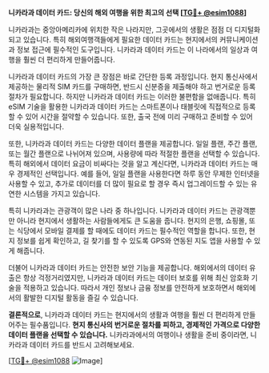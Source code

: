 **니카라과 데이터 카드: 당신의 해외 여행을 위한 최고의 선택 [[TG💪+ @esim1088](https://t.me/s/esim1088)]**

니카라과는 중앙아메리카에 위치한 작은 나라지만, 그곳에서의 생활은 점점 더 디지털화되고 있습니다. 특히 해외여행객들에게 필요한 데이터 카드는 현지에서의 커뮤니케이션과 정보 접근에 필수적인 도구입니다. 니카라과 데이터 카드는 이 나라에서의 일상과 여행을 훨씬 더 편리하게 만들어줍니다.

니카라과 데이터 카드의 가장 큰 장점은 바로 간단한 등록 과정입니다. 현지 통신사에서 제공하는 물리적 SIM 카드를 구매하면, 반드시 신분증을 제출해야 하고 번거로운 등록 절차가 필요합니다. 하지만 니카라과 데이터 카드는 이러한 불편함을 없애줍니다. 특히 eSIM 기술을 활용한 니카라과 데이터 카드는 스마트폰이나 태블릿에 직접적으로 등록할 수 있어 시간을 절약할 수 있습니다. 또한, 출국 전에 미리 구매하고 준비할 수 있어 더욱 실용적입니다.

또한, 니카라과 데이터 카드는 다양한 데이터 플랜을 제공합니다. 일일 플랜, 주간 플랜, 또는 월간 플랜으로 나뉘어져 있으며, 사용량에 따라 적절한 플랜을 선택할 수 있습니다. 특히 해외에서 데이터 요금이 비싸다는 것을 알고 계신다면, 니카라과 데이터 카드는 매우 경제적인 선택입니다. 예를 들어, 일일 플랜을 사용한다면 하루 동안 무제한 인터넷을 사용할 수 있고, 추가로 데이터를 더 많이 필요로 할 경우 즉시 업그레이드할 수 있는 유연한 시스템을 가지고 있습니다.

특히 니카라과는 관광객이 많은 나라 중 하나입니다. 니카라과 데이터 카드는 관광객뿐만 아니라 현지에서 생활하는 사람들에게도 큰 도움을 줍니다. 현지의 은행, 쇼핑몰, 또는 식당에서 모바일 결제를 할 때에도 데이터 카드는 필수적인 역할을 합니다. 또한, 현지 정보를 쉽게 확인하고, 길 찾기를 할 수 있도록 GPS와 연동된 지도 앱을 사용할 수 있게 해줍니다.

더불어 니카라과 데이터 카드는 안전한 보안 기능을 제공합니다. 해외에서의 데이터 유출은 항상 걱정거리였지만, 니카라과 데이터 카드는 데이터 보호를 위해 최신 암호화 기술을 적용하고 있습니다. 따라서 개인 정보나 금융 정보를 안전하게 보호하면서 해외에서의 활발한 디지털 활동을 즐길 수 있습니다.

**결론적으로**, 니카라과 데이터 카드는 현지에서의 생활과 여행을 훨씬 더 편리하게 만들어주는 필수품입니다. **현지 통신사의 번거로운 절차를 피하고, 경제적인 가격으로 다양한 데이터 플랜을 선택할 수 있습니다.** 니카라과에서의 여행이나 생활을 준비 중이라면, 니카라과 데이터 카드를 반드시 고려해보세요.

[[TG💪+ @esim1088](https://t.me/s/esim1088) ![Image](https://i.postimg.cc/Y0z9fWf4/image.png)]